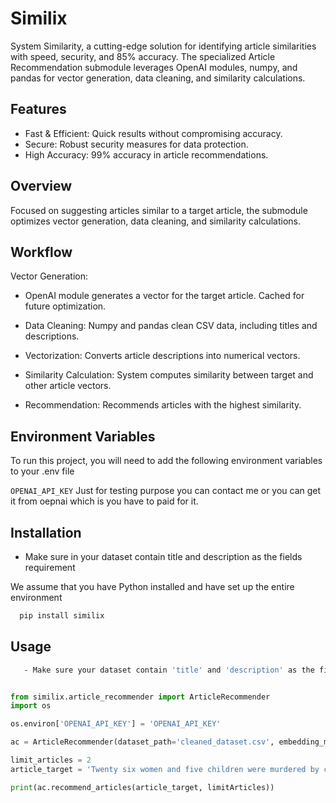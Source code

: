 
# Similix

System Similarity, a cutting-edge solution for identifying article similarities with speed, security, and 85% accuracy. The specialized Article Recommendation submodule leverages OpenAI modules, numpy, and pandas for vector generation, data cleaning, and similarity calculations.

## Features

- Fast & Efficient: Quick results without compromising accuracy.
- Secure: Robust security measures for data protection.
- High Accuracy: 99% accuracy in article recommendations.


## Overview

Focused on suggesting articles similar to a target article, the submodule optimizes vector generation, data cleaning, and similarity calculations.


## Workflow
Vector Generation:

- OpenAI module generates a vector for the target article.
  Cached for future optimization.
  
- Data Cleaning: Numpy and pandas clean CSV data, including titles and descriptions.

- Vectorization: Converts article descriptions into numerical vectors. 

- Similarity Calculation: System computes similarity between target and other article vectors.

- Recommendation: Recommends articles with the highest similarity.
## Environment Variables

To run this project, you will need to add the following environment variables to your .env file

`OPENAI_API_KEY` Just for testing purpose you can contact me or you can get it from oepnai which is you have to paid for it.


## Installation

 - Make sure in your dataset contain title and description as the fields requirement 


We assume that you have Python installed and have set up the entire environment

```bash
  pip install similix
```



## Usage

```bash
   - Make sure your dataset contain 'title' and 'description' as the fields requirement 
```

```python

from similix.article_recommender import ArticleRecommender
import os

os.environ['OPENAI_API_KEY'] = 'OPENAI_API_KEY'

ac = ArticleRecommender(dataset_path='cleaned_dataset.csv', embedding_model='text-embedding-3-large')

limit_articles = 2
article_target = 'Twenty six women and five children were murdered by current'

print(ac.recommend_articles(article_target, limitArticles))

```
```

